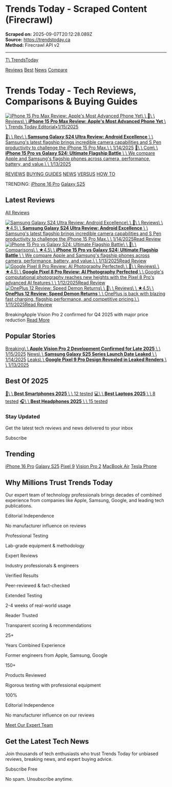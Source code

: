 # Trends Today - Scraped Content (Firecrawl)

**Scraped on:** 2025-09-07T20:12:28.089Z  
**Source:** https://trendstoday.ca  
**Method:** Firecrawl API v2

---

[T\\
TrendsToday](https://www.trendstoday.ca/)

[Reviews](https://www.trendstoday.ca/reviews) [Best](https://www.trendstoday.ca/best) [News](https://www.trendstoday.ca/news) [Compare](https://www.trendstoday.ca/compare)

# Trends Today - Tech Reviews, Comparisons & Buying Guides

[![iPhone 15 Pro Max Review: Apple's Most Advanced Phone Yet](https://www.trendstoday.ca/file.svg)\\
\\
📱\\
\\
Reviews\\
\\
**iPhone 15 Pro Max Review: Apple's Most Advanced Phone Yet** \\
\\
Trends Today Editorial•1/15/2025](https://www.trendstoday.ca/reviews/iphone-15-pro-max-review)

[📱\\
\\
Rev\\
\\
**Samsung Galaxy S24 Ultra Review: Android Excellence** \\
\\
Samsung's latest flagship brings incredible camera capabilities and S Pen productivity to challenge the iPhone 15 Pro Max.\\
\\
1/14/2025](https://www.trendstoday.ca/reviews/samsung-galaxy-s24-ultra-review) [📱\\
\\
Com\\
\\
**iPhone 15 Pro vs Galaxy S24: Ultimate Flagship Battle** \\
\\
We compare Apple and Samsung's flagship phones across camera, performance, battery, and value.\\
\\
1/13/2025](https://www.trendstoday.ca/compare/iphone-15-pro-vs-samsung-galaxy-s24)

[REVIEWS](https://www.trendstoday.ca/reviews) [BUYING GUIDES](https://www.trendstoday.ca/best) [NEWS](https://www.trendstoday.ca/news) [VERSUS](https://www.trendstoday.ca/compare) [HOW TO](https://www.trendstoday.ca/guides)

TRENDING: [iPhone 16 Pro](https://www.trendstoday.ca/news/iphone-16-leak) [Galaxy S25](https://www.trendstoday.ca/news/galaxy-s25)

## Latest Reviews

[All Reviews](https://www.trendstoday.ca/reviews)

[![Samsung Galaxy S24 Ultra Review: Android Excellence](https://www.trendstoday.ca/file.svg)\\
\\
📱\\
\\
Reviews\\
\\
★4.5\\
\\
**Samsung Galaxy S24 Ultra Review: Android Excellence** \\
\\
Samsung's latest flagship brings incredible camera capabilities and S Pen productivity to challenge the iPhone 15 Pro Max.\\
\\
1/14/2025Read Review](https://www.trendstoday.ca/reviews/samsung-galaxy-s24-ultra-review) [![iPhone 15 Pro vs Galaxy S24: Ultimate Flagship Battle](https://www.trendstoday.ca/file.svg)\\
\\
📱\\
\\
Comparisons\\
\\
★4.5\\
\\
**iPhone 15 Pro vs Galaxy S24: Ultimate Flagship Battle** \\
\\
We compare Apple and Samsung's flagship phones across camera, performance, battery, and value.\\
\\
1/13/2025Read Review](https://www.trendstoday.ca/compare/iphone-15-pro-vs-samsung-galaxy-s24) [![Google Pixel 8 Pro Review: AI Photography Perfected](https://www.trendstoday.ca/file.svg)\\
\\
📱\\
\\
Reviews\\
\\
★4.5\\
\\
**Google Pixel 8 Pro Review: AI Photography Perfected** \\
\\
Google's computational photography reaches new heights with the Pixel 8 Pro's advanced AI features.\\
\\
1/12/2025Read Review](https://www.trendstoday.ca/reviews/google-pixel-8-pro-review) [![OnePlus 12 Review: Speed Demon Returns](https://www.trendstoday.ca/file.svg)\\
\\
📱\\
\\
Reviews\\
\\
★4.5\\
\\
**OnePlus 12 Review: Speed Demon Returns** \\
\\
OnePlus is back with blazing fast charging, flagship performance, and competitive pricing.\\
\\
1/11/2025Read Review](https://www.trendstoday.ca/reviews/oneplus-12-review)

BreakingApple Vision Pro 2 confirmed for Q4 2025 with major price reduction [Read More](https://www.trendstoday.ca/news/vision-pro-2)

## Popular Stories

[Breaking\\
\\
**Apple Vision Pro 2 Development Confirmed for Late 2025** \\
\\
1/15/2025](https://www.trendstoday.ca/demo-article) [News\\
\\
**Samsung Galaxy S25 Series Launch Date Leaked** \\
\\
1/14/2025](https://www.trendstoday.ca/demo-article) [Leaks\\
\\
**Google Pixel 9 Pro Design Revealed in Leaked Renders** \\
\\
1/13/2025](https://www.trendstoday.ca/demo-article)

## Best Of 2025

[📱\\
\\
**Best Smartphones 2025** \\
\\
12 tested](https://www.trendstoday.ca/best/smartphones/2025) [💻\\
\\
**Best Laptops 2025** \\
\\
8 tested](https://www.trendstoday.ca/best/laptops/2025) [🎧\\
\\
**Best Headphones 2025** \\
\\
15 tested](https://www.trendstoday.ca/best/headphones/2025)

### Stay Updated

Get the latest tech reviews and news delivered to your inbox

Subscribe

## Trending

[iPhone 16 Pro](https://www.trendstoday.ca/search?q=iPhone%2016%20Pro) [Galaxy S25](https://www.trendstoday.ca/search?q=Galaxy%20S25) [Pixel 9](https://www.trendstoday.ca/search?q=Pixel%209) [Vision Pro 2](https://www.trendstoday.ca/search?q=Vision%20Pro%202) [MacBook Air](https://www.trendstoday.ca/search?q=MacBook%20Air) [Tesla Phone](https://www.trendstoday.ca/search?q=Tesla%20Phone)

## Why Millions Trust Trends Today

Our expert team of technology professionals brings decades of combined experience from companies like Apple, Samsung, Google, and leading tech publications.

Editorial Independence

No manufacturer influence on reviews

Professional Testing

Lab-grade equipment & methodology

Expert Reviews

Industry professionals & engineers

Verified Results

Peer-reviewed & fact-checked

Extended Testing

2-4 weeks of real-world usage

Reader Trusted

Transparent scoring & recommendations

25+

Years Combined Experience

Former engineers from Apple, Samsung, Google

150+

Products Reviewed

Rigorous testing with professional equipment

100%

Editorial Independence

No manufacturer influence on our reviews

[Meet Our Expert Team](https://www.trendstoday.ca/authors)

## Get the Latest Tech News

Join thousands of tech enthusiasts who trust Trends Today for unbiased reviews, breaking news, and expert buying advice.

Subscribe Free

No spam. Unsubscribe anytime.